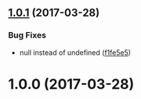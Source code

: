 <a name="1.0.1"></a>
## [1.0.1](https://github.com/neptunjs/d3-flextree/compare/v1.0.0...v1.0.1) (2017-03-28)


### Bug Fixes

* null instead of undefined ([f1fe5e5](https://github.com/neptunjs/d3-flextree/commit/f1fe5e5))



<a name="1.0.0"></a>
# 1.0.0 (2017-03-28)



